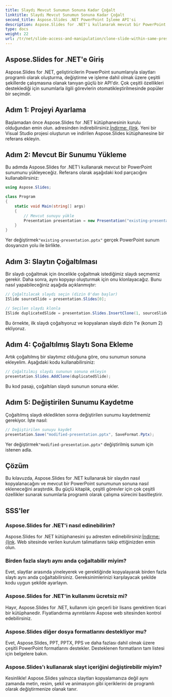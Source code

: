 ```yaml
---
title: Slaydı Mevcut Sunumun Sonuna Kadar Çoğalt
linktitle: Slaydı Mevcut Sunumun Sonuna Kadar Çoğalt
second_title: Aspose.Slides .NET PowerPoint İşleme API'si
description: Aspose.Slides for .NET'i kullanarak mevcut bir PowerPoint sunumunun sonuna slayt eklemeyi öğrenin. Bu adım adım kılavuz, kaynak kodu örnekleri sağlar ve kurulumu, slayt çoğaltmayı, değiştirmeyi ve daha fazlasını kapsar.
type: docs
weight: 22
url: /tr/net/slide-access-and-manipulation/clone-slide-within-same-presentation-to-end/
---
```


## Aspose.Slides for .NET'e Giriş

Aspose.Slides for .NET, geliştiricilerin PowerPoint sunumlarıyla slaytları programlı olarak oluşturma, değiştirme ve işleme dahil olmak üzere çeşitli şekillerde çalışmasına olanak tanıyan güçlü bir API'dir. Çok çeşitli özellikleri desteklediği için sunumlarla ilgili görevlerin otomatikleştirilmesinde popüler bir seçimdir.

## Adım 1: Projeyi Ayarlama

 Başlamadan önce Aspose.Slides for .NET kütüphanesinin kurulu olduğundan emin olun. adresinden indirebilirsiniz.[İndirme: {link](https://releases.aspose.com/slides/net/). Yeni bir Visual Studio projesi oluşturun ve indirilen Aspose.Slides kütüphanesine bir referans ekleyin.

## Adım 2: Mevcut Bir Sunumu Yükleme

Bu adımda Aspose.Slides for .NET'i kullanarak mevcut bir PowerPoint sunumunu yükleyeceğiz. Referans olarak aşağıdaki kod parçacığını kullanabilirsiniz:

```csharp
using Aspose.Slides;

class Program
{
    static void Main(string[] args)
    {
        // Mevcut sunuyu yükle
        Presentation presentation = new Presentation("existing-presentation.pptx");
    }
}
```

 Yer değiştirmek`"existing-presentation.pptx"` gerçek PowerPoint sunum dosyanızın yolu ile birlikte.

## Adım 3: Slaytın Çoğaltılması

Bir slaydı çoğaltmak için öncelikle çoğaltmak istediğimiz slaydı seçmemiz gerekir. Daha sonra, aynı kopyayı oluşturmak için onu klonlayacağız. Bunu nasıl yapabileceğiniz aşağıda açıklanmıştır:

```csharp
// Çoğaltılacak slaydı seçin (dizin 0'dan başlar)
ISlide sourceSlide = presentation.Slides[0];

// Seçilen slaydı klonla
ISlide duplicatedSlide = presentation.Slides.InsertClone(1, sourceSlide);
```

Bu örnekte, ilk slaydı çoğaltıyoruz ve kopyalanan slaydı dizin 1'e (konum 2) ekliyoruz.

## Adım 4: Çoğaltılmış Slaytı Sona Ekleme

Artık çoğaltılmış bir slaytımız olduğuna göre, onu sunumun sonuna ekleyelim. Aşağıdaki kodu kullanabilirsiniz:

```csharp
// Çoğaltılmış slaydı sununun sonuna ekleyin
presentation.Slides.AddClone(duplicatedSlide);
```

Bu kod pasajı, çoğaltılan slaydı sununun sonuna ekler.

## Adım 5: Değiştirilen Sunumu Kaydetme

Çoğaltılmış slaydı ekledikten sonra değiştirilen sunumu kaydetmemiz gerekiyor. İşte nasıl:

```csharp
// Değiştirilen sunuyu kaydet
presentation.Save("modified-presentation.pptx", SaveFormat.Pptx);
```

 Yer değiştirmek`"modified-presentation.pptx"` değiştirilmiş sunum için istenen adla.

## Çözüm

Bu kılavuzda, Aspose.Slides for .NET kullanarak bir slaydın nasıl kopyalanacağını ve mevcut bir PowerPoint sunumunun sonuna nasıl ekleneceğini araştırdık. Bu güçlü kitaplık, çeşitli görevler için çok çeşitli özellikler sunarak sunumlarla programlı olarak çalışma sürecini basitleştirir.

## SSS'ler

### Aspose.Slides for .NET'i nasıl edinebilirim?

 Aspose.Slides for .NET kütüphanesini şu adresten edinebilirsiniz:[İndirme: {link](https://releases.aspose.com/slides/net/). Web sitesinde verilen kurulum talimatlarını takip ettiğinizden emin olun.

### Birden fazla slaytı aynı anda çoğaltabilir miyim?

Evet, slaytlar arasında yineleyerek ve gerektiğinde kopyalayarak birden fazla slaytı aynı anda çoğaltabilirsiniz. Gereksinimlerinizi karşılayacak şekilde kodu uygun şekilde ayarlayın.

### Aspose.Slides for .NET'in kullanımı ücretsiz mi?

Hayır, Aspose.Slides for .NET, kullanım için geçerli bir lisans gerektiren ticari bir kütüphanedir. Fiyatlandırma ayrıntılarını Aspose web sitesinden kontrol edebilirsiniz.

### Aspose.Slides diğer dosya formatlarını destekliyor mu?

Evet, Aspose.Slides, PPT, PPTX, PPS ve daha fazlası dahil olmak üzere çeşitli PowerPoint formatlarını destekler. Desteklenen formatların tam listesi için belgelere bakın.

### Aspose.Slides'ı kullanarak slayt içeriğini değiştirebilir miyim?

Kesinlikle! Aspose.Slides yalnızca slaytları kopyalamanıza değil aynı zamanda metin, resim, şekil ve animasyon gibi içeriklerini de programlı olarak değiştirmenize olanak tanır.